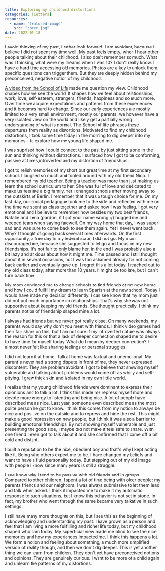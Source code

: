 ```yaml
---
title: Exploring my childhood distortions
categories: [Letters]
resources:
  - name: "featured-image"
    src: "cover.jpg"
date: 2022-05-18
---
```


I avoid thinking of my past, I rather look forward. I am avoidant, because I believe I did not spent my time well. My past feels empty, when I hear other people talking about their childhood.
I also don't remember so much. What was I thinking, what were my dreams when I was 10? I don't really know. I have a hard time accessing old memories. Photos are a key to unlock them, specific questions can trigger them. But they are deeply hidden behind my preconceived, negative notion of my childhood.

[A video from the School of Life](https://www.youtube.com/watch?v=GFKzE52XRmw&ab_channel=TheSchoolofLife) made me question my view.
Childhood shapes how we see the world. It shapes how we feel about relationships, work, love, self-esteem, strangers, friends, happiness and so much more.
Over time we acquire expectations and patterns from these experiences and it becomes hard to change.
Since our early experiences are mostly limited to a very small environment, mostly our parents, we however have a very isolated view on the world and likely get a partially wrong understanding of what is normal.
The School of life phrases these departures from reality as distortions.
Motivated to find my childhood distortions, I took some time today in the morning to dig deeper into my memories - to explore how my young life shaped me.

I was suprised how I could connect to the past by just sitting alone in the sun and thinking without distractions. I surfaced how I got to be conforming, passive at times,introverted and my distortion of friendships.

I got to relish memories of my short but great time at my first secondary school. I laughed so much and fooled around with my old friend Nico. I remembered my old teacher. Being a teacher was more than just making us learn the school curriculum to her. She was full of love and dedicated to make us feel like a big family. Yet I changed schools after moving away to the outskirts of Berlin. I remember that it was a tough choice for me. On my last day, our social pedagogue took me to the side and reflected with me on the time we spent as class together and asked how I was feeling. I got very emotional and I believe to remember how besides my two best friends, Natalie and Lena (pardon, if I got your name wrong :/) hugged me and weeped tears when saying farewell.
On my way home that day, I was super sad and was sure to come back to see them again. Yet I never went back. Why?
I thought of going back several times afterwards. On the first opportunity, a free day in my federal state, I did not go. My mom discouraged me, because she suggested to let go and focus on my new friendships. It's not fair to only blame her, in the end I was probably also a bit lazy and anxious about how it might me. Time passed and I still thought about it in several occasions, but I was too ashamed already for not coming back earlier and eventually gave up.
I regret this a lot today. I reached out to my old class today, after more than 10 years. It might be too late, but I can't turn back time.

My mom convinced me to change schools to find friends at my new home and how I could fullfill my dream to learn Spanish at the new school.
Today I would have made my decision differently. I can see know that my mom just did not put much importance on relationships. That's why she was not supportive about keeping my old friends. She thought practically. I think my parents notion of friendship shaped mine a lot.

I always had friends but we never got really close. On many weekends, my parents would say why don't you meet with friends. I think video games had their fair share on this, but I am not sure if my introverted nature was always the reason for this or that a lack of deeper connection shaped me to desire to have time for myself today.
What do I mean by deeper connection? I almost never felt like sharing feelings or personal struggles.

I did not learn it at home. Talk at home was factual and unemotional. My parent's never had a strong dispute in front of me, they never expressed discontent. They are problem avoidant. I got to believe that showing myself vulnerable and talking about problems would come off as whiny and self-pitying. I grew thick skin and isolated in my own little world.

I realize that my young childhood friends were dominant to express their opionions and to talk a lot. I think this made me repress myself more and devote more energy to listenting and being nice.
A lot of people have described me as nice. Last year, someone even described me as the most polite person he got to know. I think this comes from my notion to always be nice and positive on the outside and to repress and hide the rest.
This might make a good impression on new people, but I think it was also a barrier to building emotional friendships. By not showing myself vulnerable and just presenting the good side, I maybe did not make it feel safe to share. With one friend I even got to talk about it and she confirmed that I come off a bit cold and distant.

I built a reputation to be the nice, obedient boy and that's why I kept acting like it. Being who others expect me to be. I have changed my beliefs and want to have a fluid personality today. But stepping out of my old image with people I know since many years is still a struggle.

I see know why I tend to be passive with old friends and in groups. Compared to other children, I spent a lot of time being with older people: my parents friends and our neighbors. I was always submissive to let them lead and talk when asked. I think it impacted me to make it my automatic response to such situations, but I know this behavior is not set in stone. In fact, my brother who went through the same became very talkative in such settings.

I still have many more thoughts on this, but I see this as the beginning of acknowledging and understanding my past. I have grown as a person and feel that I am living a more fullfilling and richer life today, but my childhood shaped who I am today. My superficial view made me blind to see the nice memories and how my experiences impacted me. I think this happens a lot. We form a notion and feeling about something, a much more simplified version of reality though, and then we don't dig deeper.
This is yet another thing we can learn from children. They don't yet have preconceived notions and opinions. They are genuinely curious. I want to be more of a child again and unlearn the patterns of my distortions.
